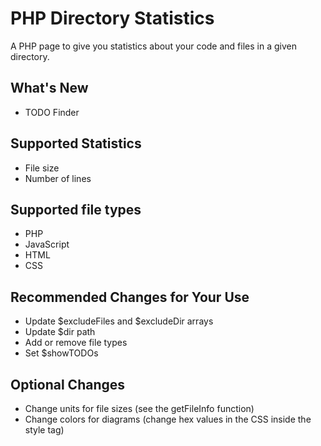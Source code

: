 # PHP Directory Statistics
A PHP page to give you statistics about your code and files in a given directory.

## What's New
* TODO Finder

## Supported Statistics
* File size
* Number of lines

## Supported file types
* PHP
* JavaScript
* HTML
* CSS

## Recommended Changes for Your Use
* Update $excludeFiles and $excludeDir arrays
* Update $dir path
* Add or remove file types
* Set $showTODOs

## Optional Changes
* Change units for file sizes (see the getFileInfo function)
* Change colors for diagrams (change hex values in the CSS inside the style tag)
